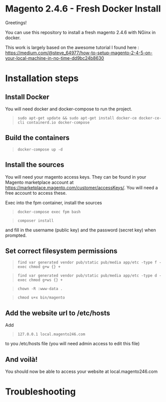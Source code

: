 # Magento 2.4.6 - Fresh Docker Install

Greetings!

You can use this repository to install a fresh magento 2.4.6 with NGinx in docker.

This work is largely based on the awesome tutorial I found here : https://medium.com/@steve_64977/how-to-setup-magento-2-4-5-on-your-local-machine-in-no-time-dd9bc24b8630


# Installation steps
## Install Docker
You will need docker and docker-compose to run the project.

> `sudo apt-get update && sudo apt-get install docker-ce docker-ce-cli containerd.io docker-compose`

## Build the containers

> `docker-compose up -d`

## Install the sources
You will need your magento access keys. They can be found in your Magento marketplace account at https://marketplace.magento.com/customer/accessKeys/. You will need a free account to access these.

Exec into the fpm container, install the sources
> `docker-compose exec fpm bash`

> `composer install`

and fill in the username (public key) and the password (secret key) when prompted.

## Set correct filesystem permissions
> `find var generated vendor pub/static pub/media app/etc -type f -exec chmod g+w {} +`

> `find var generated vendor pub/static pub/media app/etc -type d -exec chmod g+ws {} +`

> `chown -R :www-data .`

> `chmod u+x bin/magento`

## Add the website url to /etc/hosts
Add 
> `127.0.0.1 local.magento246.com`

to you /etc/hosts file (you will need admin access to edit this file)

## And voilà!
You should now be able to access your website at local.magento246.com

# Troubleshooting
